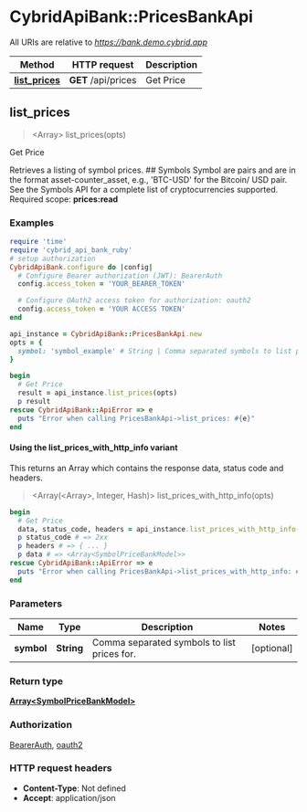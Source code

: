# CybridApiBank::PricesBankApi

All URIs are relative to *https://bank.demo.cybrid.app*

| Method | HTTP request | Description |
| ------ | ------------ | ----------- |
| [**list_prices**](PricesBankApi.md#list_prices) | **GET** /api/prices | Get Price |


## list_prices

> <Array<SymbolPriceBankModel>> list_prices(opts)

Get Price

Retrieves a listing of symbol prices.  ## Symbols  Symbol are pairs and are in the format asset-counter_asset, e.g., 'BTC-USD' for the Bitcoin/ USD pair. See the Symbols API for a complete list of cryptocurrencies supported.    Required scope: **prices:read**

### Examples

```ruby
require 'time'
require 'cybrid_api_bank_ruby'
# setup authorization
CybridApiBank.configure do |config|
  # Configure Bearer authorization (JWT): BearerAuth
  config.access_token = 'YOUR_BEARER_TOKEN'

  # Configure OAuth2 access token for authorization: oauth2
  config.access_token = 'YOUR ACCESS TOKEN'
end

api_instance = CybridApiBank::PricesBankApi.new
opts = {
  symbol: 'symbol_example' # String | Comma separated symbols to list prices for.
}

begin
  # Get Price
  result = api_instance.list_prices(opts)
  p result
rescue CybridApiBank::ApiError => e
  puts "Error when calling PricesBankApi->list_prices: #{e}"
end
```

#### Using the list_prices_with_http_info variant

This returns an Array which contains the response data, status code and headers.

> <Array(<Array<SymbolPriceBankModel>>, Integer, Hash)> list_prices_with_http_info(opts)

```ruby
begin
  # Get Price
  data, status_code, headers = api_instance.list_prices_with_http_info(opts)
  p status_code # => 2xx
  p headers # => { ... }
  p data # => <Array<SymbolPriceBankModel>>
rescue CybridApiBank::ApiError => e
  puts "Error when calling PricesBankApi->list_prices_with_http_info: #{e}"
end
```

### Parameters

| Name | Type | Description | Notes |
| ---- | ---- | ----------- | ----- |
| **symbol** | **String** | Comma separated symbols to list prices for. | [optional] |

### Return type

[**Array&lt;SymbolPriceBankModel&gt;**](SymbolPriceBankModel.md)

### Authorization

[BearerAuth](../README.md#BearerAuth), [oauth2](../README.md#oauth2)

### HTTP request headers

- **Content-Type**: Not defined
- **Accept**: application/json

